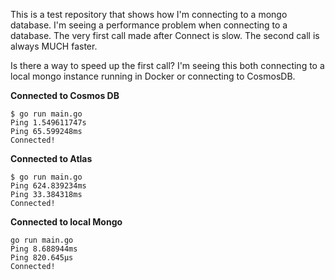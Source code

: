 This is a test repository that shows how I'm connecting to a mongo database.
I'm seeing a performance problem when connecting to a database.
The very first call made after Connect is slow.
The second call is always MUCH faster.

Is there a way to speed up the first call?
I'm seeing this both connecting to a local mongo instance running in Docker or connecting to CosmosDB.

**Connected to Cosmos DB**
```
$ go run main.go
Ping 1.549611747s
Ping 65.599248ms
Connected!
```

**Connected to Atlas**
```
$ go run main.go
Ping 624.839234ms
Ping 33.384318ms
Connected!
```

**Connected to local Mongo**
```
go run main.go
Ping 8.688944ms
Ping 820.645µs
Connected!
```
